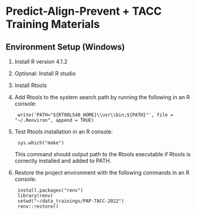 # Predict-Align-Prevent + TACC Training Materials

## Environment Setup (Windows)

1. Install R version 4.1.2

2. Optional: Install R studio

3. Install Rtools

4. Add Rtools to the system search path by running the following in an R console:

        write('PATH="${RTOOLS40_HOME}\\usr\\bin;${PATH}"', file = "~/.Renviron", append = TRUE)

5. Test Rtools installation in an R console:

        sys.which("make")

   This command should output path to the Rtools executable if Rtools is correctly installed and added to PATH.

6. Restore the project environment with the following commands in an R console:

        install.packages("renv")
        library(renv)
        setwd("~/data_trainings/PAP-TACC-2022")
        renv::restore()
